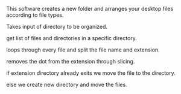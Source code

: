 This software creates a new folder and arranges your desktop files according to file types.

Takes input of directory to be organized.

get list of files and directories in a specific directory.

loops through every file and split the file name and extension.

removes the dot from the extension through slicing.

if extension directory already exits we move the file to the directory.

else we create new directory and move the files.
